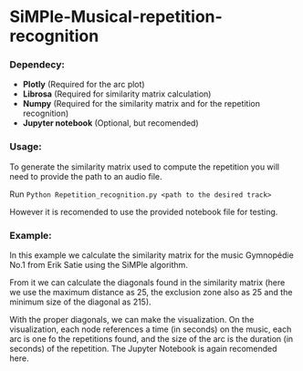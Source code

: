 # SiMPle-Musical-repetition-recognition

### Dependecy:
 - **Plotly** (Required for the arc plot)
 - **Librosa** (Required for similarity matrix calculation)
 - **Numpy** (Required for the similarity matrix and for the repetition recognition)
 - **Jupyter notebook** (Optional, but recomended)

### Usage:
To generate the similarity matrix used to compute the repetition you will need to provide the path to an audio file.

Run ```Python Repetition_recognition.py <path to the desired track>```

However it is recomended to use the provided notebook file for testing.

### Example: 
In this example we calculate the similarity matrix for the music Gymnopédie No.1 from Erik Satie using the SiMPle algorithm.

From it we can calculate the diagonals found in the similarity matrix (here we use the maximum distance as 25, the exclusion zone also as 25 and the minimum size of the diagonal as 215).

With the proper diagonals, we can make the visualization. On the visualization, each node references a time (in seconds) on the music, each arc is one fo the repetitions found, and the size of the arc is the duration (in seconds) of the repetition. The Jupyter Notebook is again recomended here. 
